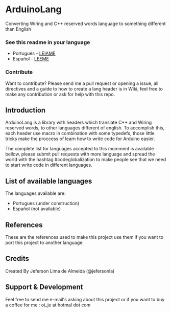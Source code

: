 # ArduinoLang

Converting Wiring and C++ reserved words language to
something different than English

### See this readme in your language

* Português - [LEIAME](/LEIAME.md)
* Español   - [LEEME](/LEEME.md)

### Contribute

Want to contribute? Please send me a pull request or opening
a issue, all directives and a guide to how to create a lang
header is in Wiki, feel free to make any contribution or ask
for help with this repo.

## Introduction

ArduinoLang is a library with headers which translate C++ 
and Wiring reserved words, to other languages different of
english. To accomplish this, each header use macro in
combination with some typedefs, those little tricks make
the proccess of learn how to write code for Arduino
easier.

The complete list for languages accepted to this momment 
is available bellow, please submit pull requests with 
more language and spread the world with the hashtag
\#codeglobalization to make people see that we need to
start write code in different languages.

## List of available languages

The languages available are:

* Portugues (under construction)
* Español (not available)

## References

These are the references used to make this project use them
if you want to port this project to another language:


## Credits

Created By Jeferson Lima de Almeida (@jefersonla)

## Support & Development

Feel free to send me e-mail's asking about this project or
if you want to buy a coffee for me : oi_je at hotmal dot com

